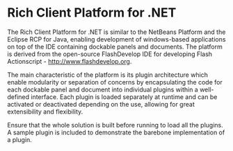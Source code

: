 # Rich Client Platform for .NET

The Rich Client Platform for .NET is similar to the NetBeans Platform and the Eclipse RCP for Java, enabling development of windows-based applications on top of the IDE containing dockable panels and documents. The platform is derived from the open-source FlashDevelop IDE for developing Flash Actionscript - http://www.flashdevelop.org.

The main characteristic of the platform is its plugin architecture which enable modularity or separation of concerns by encapsulating the code for each dockable panel and document into individual plugins within a well-defined interface. Each plugin is loaded separately at runtime and can be activated or deactivated depending on the use, allowing for great extensibility and flexibility. 

Ensure that the whole solution is built before running to load all the plugins. A sample plugin is included to demonstrate the barebone implementation of a plugin.

